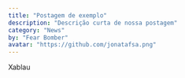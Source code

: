 ```yaml
---
title: "Postagem de exemplo"
description: "Descrição curta de nossa postagem"
category: "News"
by: "Fear Bomber"
avatar: "https://github.com/jonatafsa.png"
---
```


Xablau